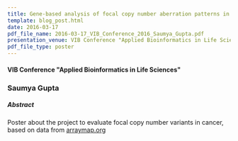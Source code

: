 ```yaml
---
title: Gene-based analysis of focal copy number aberration patterns in cancer genomes
template: blog_post.html 
date: 2016-03-17
pdf_file_name: 2016-03-17_VIB_Conference_2016_Saumya_Gupta.pdf
presentation_venue: VIB Conference "Applied Bioinformatics in Life Sciences"
pdf_file_type: poster
---
```


#### VIB Conference "Applied Bioinformatics in Life Sciences"
### Saumya Gupta

##### Abstract

Poster about the project to evaluate focal copy number variants in cancer, based on data from [arraymap.org](http://arraymap.org)